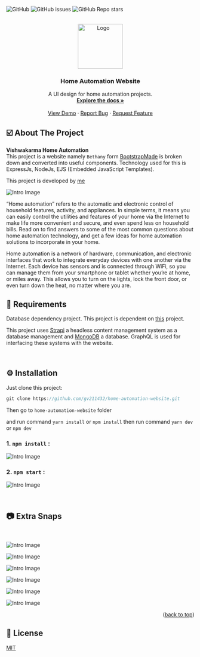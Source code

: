 ![GitHub](https://img.shields.io/github/license/GV211432/home-automation-website) ![GitHub issues](https://img.shields.io/github/issues-raw/GV211432/home-automation-website) ![GitHub Repo stars](https://img.shields.io/github/stars/GV211432/home-automation-website?style=social)

<!-- PROJECT LOGO -->
<br />
<div align="center">
  <a href="https://github.com/home-automation-website">
    <img src="Resources/readme-img/vha-circle.png" alt="Logo" width="120" height="120" >
  </a>
  
  <h3 align="center"><b>Home Automation Website</b></h3>

  <p align="center">
    A UI design for home automation projects.
    <br />
    <a href="#"><strong>Explore the docs »</strong></a>
    <br />
    <br />
    <a href="https://github.com/othneildrew/Best-README-Template">View Demo</a>
    ·
    <a href="https://github.com/gv211432/home-automation-website/issues">Report Bug</a>
    ·
    <a href="https://github.com/gv211432/home-automation-website/issues">Request Feature</a>
  </p>
</div>

<!-- ABOUT THE PROJECT -->

## ☑️ About The Project

**Vishwakarma Home Automation**<br>
This project is a website namely `Bethany` form [BootstrapMade](https://bootstrapmade.com/bethany-free-onepage-bootstrap-theme/) is broken down and converted into useful components.
Technology used for this is ExpressJs, NodeJs, EJS (Embedded JavaScript Templates).

This project is developed by [me](https://github.com/gv211432)

![Intro Image](Resources/readme-img/vha-home.png)

“Home automation” refers to the automatic and electronic control of household features, activity, and appliances. In simple terms, it means you can easily control the utilities and features of your home via the Internet to make life more convenient and secure, and even spend less on household bills. Read on to find answers to some of the most common questions about home automation technology, and get a few ideas for home automation solutions to incorporate in your home.

Home automation is a network of hardware, communication, and electronic interfaces that work to integrate everyday devices with one another via the Internet. Each device has sensors and is connected through WiFi, so you can manage them from your smartphone or tablet whether you’re at home, or miles away. This allows you to turn on the lights, lock the front door, or even turn down the heat, no matter where you are.

## 🧩 Requirements

Database dependency project.
This project is dependent on [this](https://github.com/gv211432/HomeAutomationSchema) project.

This project uses [Strapi](https://strapi.io/) a headless content management system as a database management and [MongoDB](https://www.mongodb.com/) a database. GraphQL is used for interfacing these systems with the website.

<br>

## ⚙️ Installation

Just clone this project:

```js
git clone https://github.com/gv211432/home-automation-website.git
```

Then go to `home-automation-website` folder

and run command `yarn install` or `npm install`
then run command `yarn dev` or `npm dev`

### 1. `npm install` :

![Intro Image](Resources/readme-img/vha-run2.png)

### 2. `npm start` :

![Intro Image](Resources/readme-img/vha-run1.png)

<br>

## 📷 Extra Snaps

<br>

![Intro Image](Resources/readme-img/vha-run.png)

![Intro Image](Resources/readme-img/vha-token.png)

![Intro Image](Resources/readme-img/vha-p3.png)

![Intro Image](Resources/readme-img/vha-p2.png)

![Intro Image](Resources/readme-img/vha-p4.png)

![Intro Image](Resources/readme-img/vha-p5.png)

<p align="right">(<a href="#top">back to top</a>)</p>

## 📖 License

[MIT](https://github.com/gv211432/home-automation-website/blob/main/LICENSE)
